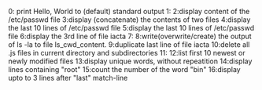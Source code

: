 0: print Hello, World to (default) standard output
1:
2:display content of the /etc/passwd file
3:display (concatenate) the contents of two files
4:display the last 10 lines of /etc/passwd file
5:display the last 10 lines of /etc/passwd file
6:display the 3rd line of file iacta
7:
8:write(overwrite/create) the output of ls -la to file ls_cwd_content.
9:duplicate last line of file iacta
10:delete all .js files in current directory and subdirectories
11:
12:list first 10 newest or newly modified files
13:display unique words, without repeatition
14:display lines containing "root"
15:count the number of the word "bin"
16:display upto to 3 lines after "last" match-line
